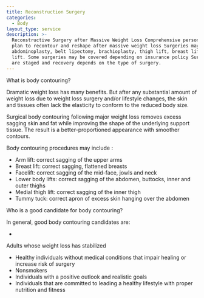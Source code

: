 ```yaml
---
title: Reconstruction Surgery
categories:
  - Body
layout_type: service
description: >-
  Reconstructive Surgery after Massive Weight Loss Comprehensive personalized
  plan to recontour and reshape after massive weight loss Surgeries may include
  abdominoplasty, belt lipectomy, brachioplasty, thigh lift, breast lift, face
  lift. Some surgeries may be covered depending on insurance policy Surgeries
  are staged and recovery depends on the type of surgery.
---
```

What is body contouring?

Dramatic weight loss has many benefits. But after any substantial amount of weight loss due to weight loss surgery and/or lifestyle changes, the skin and tissues often lack the elasticity to conform to the reduced body size.

Surgical body contouring following major weight loss removes excess sagging skin and fat while improving the shape of the underlying support tissue. The result is a better-proportioned appearance with smoother contours.

Body contouring procedures may include:

* Arm lift: correct sagging of the upper arms
* Breast lift: correct sagging, flattened breasts
* Facelift: correct sagging of the mid-face, jowls and neck
* Lower body lifts: correct sagging of the abdomen, buttocks, inner and outer thighs
* Medial thigh lift: correct sagging of the inner thigh
* Tummy tuck: correct apron of excess skin hanging over the abdomen

Who is a good candidate for body contouring?

In general, good body contouring candidates are:

* Adults whose weight loss has stabilized
* Healthy individuals without medical conditions that impair healing or increase risk of surgery
* Nonsmokers
* Individuals with a positive outlook and realistic goals
* Individuals that are committed to leading a healthy lifestyle with proper nutrition and fitness
